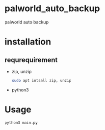# palworld_auto_backup

palworld auto backup

# installation
## requrequirement
- zip, unzip
    ```bash
    sudo apt intsall zip, unzip
    ```
- python3

# Usage
```bash
python3 main.py
```